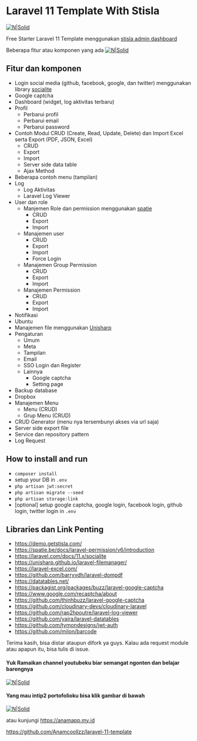 # Laravel 11 Template With Stisla

[![N|Solid](https://res.cloudinary.com/sistem-informasi/image/upload/c_scale,w_100/v1677141031/logo_srs66z.png)](https://anamapp.my.id)

Free Starter Laravel 11 Template menggunakan [stisla admin dashboard ](https://github.com/stisla/stisla)

Beberapa fitur atau komponen yang ada
[![N|Solid](https://res.cloudinary.com/sistem-informasi/image/upload/v1722952619/gke0fclyoor49w2ybxjr.png)](https://anamapp.my.id)

## Fitur dan komponen

-   Login social media (github, facebook, google, dan twitter) menggunakan library [socialite](https://laravel.com/docs/11.x/socialite)
-   Google captcha
-   Dashboard (widget, log aktivitas terbaru)
-   Profil
    -   Perbarui profil
    -   Perbarui email
    -   Perbarui password
-   Contoh Modul CRUD (Create, Read, Update, Delete) dan Import Excel serta Export (PDF, JSON, Excel)
    -   CRUD
    -   Export
    -   Import
    -   Server side data table
    -   Ajax Method
-   Beberapa contoh menu (tampilan)
-   Log
    -   Log Aktivitas
    -   Laravel Log Viewer
-   User dan role
    -   Manjemen Role dan permission menggunakan [spatie](https://spatie.be/docs/laravel-permission/v6/introduction)
        -   CRUD
        -   Export
        -   Import
    -   Manajemen user
        -   CRUD
        -   Export
        -   Import
        -   Force Login
    -   Manajemen Group Permission
        -   CRUD
        -   Export
        -   Import
    -   Manajemen Permission
        -   CRUD
        -   Export
        -   Import
-   Notifikasi
-   Ubuntu
-   Manajemen file menggunakan [Unisharp](https://unisharp.github.io/laravel-filemanager/)
-   Pengaturan
    -   Umum
    -   Meta
    -   Tampilan
    -   Email
    -   SSO Login dan Register
    -   Lainnya
        -   Google captcha
        -   Setting page
-   Backup database
-   Dropbox
-   Manajemen Menu
    -   Menu (CRUD)
    -   Grup Menu (CRUD)
-   CRUD Generator (menu nya tersembunyi akses via url saja)
-   Server side export file
-   Service dan repository pattern
-   Log Request

## How to install and run

-   `composer install`
-   setup your DB in `.env`
-   `php artisan jwt:secret`
-   `php artisan migrate --seed`
-   `php artisan storage:link`
-   [optional] setup google captcha, google login, facebook login, github login, twitter login in `.env`

## Libraries dan Link Penting

-   https://demo.getstisla.com/
-   https://spatie.be/docs/laravel-permission/v6/introduction
-   https://laravel.com/docs/11.x/socialite
-   https://unisharp.github.io/laravel-filemanager/
-   https://laravel-excel.com/
-   https://github.com/barryvdh/laravel-dompdf
-   https://datatables.net/
-   https://packagist.org/packages/buzz/laravel-google-captcha
-   https://www.google.com/recaptcha/about
-   https://github.com/thinhbuzz/laravel-google-captcha
-   https://github.com/cloudinary-devs/cloudinary-laravel
-   https://github.com/rap2hpoutre/laravel-log-viewer
-   https://github.com/yajra/laravel-datatables
-   https://github.com/tymondesigns/jwt-auth
-   https://github.com/milon/barcode

Terima kasih, bisa distar ataupun difork ya guys. Kalau ada request module atau apapun itu, bisa tulis di issue.

#### Yuk Ramaikan channel youtubeku biar semangat ngonten dan belajar barengnya

[![N|Solid](https://res.cloudinary.com/sistem-informasi/image/upload/c_scale,w_120,z_2.7/v1677481731/youtube-logo-hd-8_x1zdwb.png)](https://www.youtube.com/channel/UCwF-njZKFE30pZwWFtp84fA)

#### Yang mau intip2 portofolioku bisa klik gambar di bawah

[![N|Solid](https://res.cloudinary.com/sistem-informasi/image/upload/c_thumb,w_100/v1677481520/1664200200147_it7bza.jpg)](https://anamapp.my.id)

atau kunjungi https://anamapp.my.id

https://github.com/Anamcoollzz/laravel-11-template
